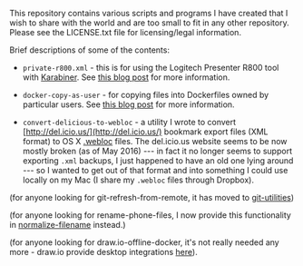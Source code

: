 This repository contains various scripts and programs I have created that I
wish to share with the world and are too small to fit in any other repository.
Please see the LICENSE.txt file for licensing/legal information.

Brief descriptions of some of the contents:

* `private-r800.xml` - this is for using the Logitech Presenter R800 tool with
  [Karabiner](https://pqrs.org/osx/karabiner/). See [this blog
  post](http://www.andrewferrier.com/blog/2015/09/16/getting-logitech-presenter-r800-working-with-quicktime-player-on-mac/)
  for more information.

* `docker-copy-as-user` - for copying files into Dockerfiles owned by
  particular users. See [this blog
  post](http://www.andrewferrier.com/blog/2015/09/18/working-around-docker-copy-as-root/) for more
  information.

* `convert-delicious-to-webloc` - a utility I wrote to convert
  [http://del.icio.us/](http://del.icio.us/) bookmark export files (XML
  format) to OS X
  [.webloc](http://stackoverflow.com/questions/146575/crafting-webloc-file)
  files. The del.icio.us website seems to be now mostly broken (as of May
  2016) --- in fact it no longer seems to support exporting `.xml` backups, I
  just happened to have an old one lying around --- so I wanted to get out of
  that format and into something I could use locally on my Mac (I share my
  `.webloc` files through Dropbox).

(for anyone looking for git-refresh-from-remote, it has moved to
[git-utilities](https://github.com/andrewferrier/git-utilities))

(for anyone looking for rename-phone-files, I now provide this functionality
in [normalize-filename](https://github.com/andrewferrier/normalize-filename)
instead.)

(for anyone looking for draw.io-offline-docker, it's not really needed any
more - draw.io provide desktop integrations
[here](https://about.draw.io/integrations/#integrations_offline)).
